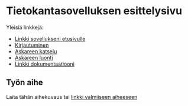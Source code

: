 # Tietokantasovelluksen esittelysivu

Yleisiä linkkejä:

* [Linkki sovellukseni etusivulle](https://samuvait.users.cs.helsinki.fi/tsohasov)
* [Kirjautuminen](https://samuvait.users.cs.helsinki.fi/tsohasov/login)
* [Askareen katselu](https://samuvait.users.cs.helsinki.fi/tsohasov/askare/1)
* [Askareen luonti](https://samuvait.users.cs.helsinki.fi/tsohasov/askare/new)
* [Linkki dokumentaatiooni](https://github.com/samuvait/Tsoha-Bootstrap/blob/master/doc/dokumentaatio.pdf)

## Työn aihe

Laita tähän aihekuvaus tai [linkki valmiiseen aiheeseen](http://advancedkittenry.github.io/suunnittelu_ja_tyoymparisto/aiheet/Muistilista.html) 
